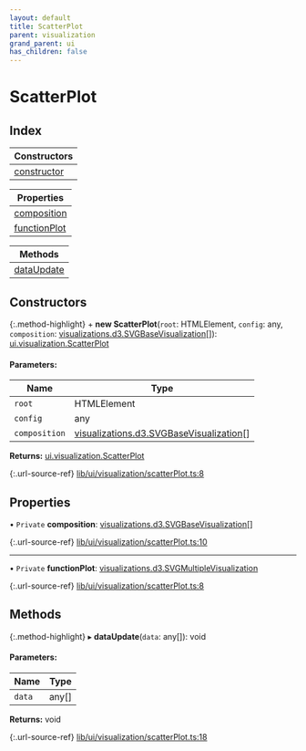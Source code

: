 ```yaml
---
layout: default
title: ScatterPlot
parent: visualization
grand_parent: ui
has_children: false
---
```


# ScatterPlot

## Index

| Constructors |
|-----------|
| [constructor](#constructor) |

| Properties |
|-----------|
| [composition](#composition) |
| [functionPlot](#functionplot) |

| Methods |
|-----------|
| [dataUpdate](#dataupdate) |

## Constructors

{:.method-highlight}
\+ **new ScatterPlot**(`root`: HTMLElement, `config`: any, `composition`: [visualizations.d3.SVGBaseVisualization](../visualizations_d3_svgbasevisualization)[]): [ui.visualization.ScatterPlot](../ui_visualization_scatterplot)

#### Parameters:

Name | Type |
------ | ------ |
`root` | HTMLElement |
`config` | any |
`composition` | [visualizations.d3.SVGBaseVisualization](../visualizations_d3_svgbasevisualization)[] |

**Returns:** [ui.visualization.ScatterPlot](../ui_visualization_scatterplot)

{:.url-source-ref}
[lib/ui/visualization/scatterPlot.ts:8](https://github.com/ascentcore/dataspot/blob/c80cb27/lib/ui/visualization/scatterPlot.ts#L8)

## Properties

• `Private` **composition**: [visualizations.d3.SVGBaseVisualization](../visualizations_d3_svgbasevisualization)[]

{:.url-source-ref}
[lib/ui/visualization/scatterPlot.ts:10](https://github.com/ascentcore/dataspot/blob/c80cb27/lib/ui/visualization/scatterPlot.ts#L10)

___

• `Private` **functionPlot**: [visualizations.d3.SVGMultipleVisualization](../visualizations_d3_svgmultiplevisualization)

{:.url-source-ref}
[lib/ui/visualization/scatterPlot.ts:8](https://github.com/ascentcore/dataspot/blob/c80cb27/lib/ui/visualization/scatterPlot.ts#L8)

## Methods

{:.method-highlight}
▸ **dataUpdate**(`data`: any[]): void

#### Parameters:

Name | Type |
------ | ------ |
`data` | any[] |

**Returns:** void

{:.url-source-ref}
[lib/ui/visualization/scatterPlot.ts:18](https://github.com/ascentcore/dataspot/blob/c80cb27/lib/ui/visualization/scatterPlot.ts#L18)
